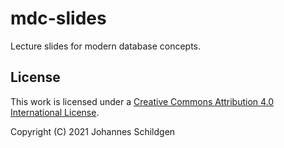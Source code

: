 # mdc-slides

Lecture slides for modern database concepts.


## License

This work is licensed under a [Creative Commons Attribution 4.0 International
License](http://creativecommons.org/licenses/by/4.0/legalcode).

Copyright (C) 2021 Johannes Schildgen
